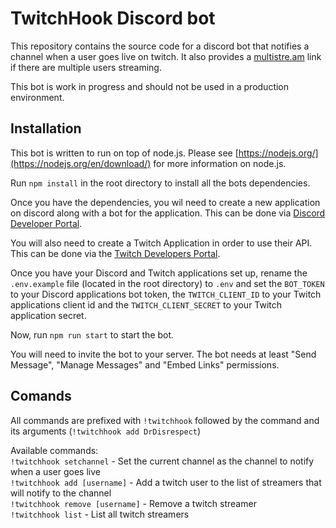 # TwitchHook Discord bot
This repository contains the source code for a discord bot that notifies a channel when a user goes live on twitch. It also provides a [multistre.am](https://multistre.am/) link if there are multiple users streaming.

This bot is work in progress and should not be used in a production environment.

## Installation
This bot is written to run on top of node.js. Please see [https://nodejs.org/](https://nodejs.org/en/download/) for more information on node.js.

Run `npm install` in the root directory to install all the bots dependencies.

Once you have the dependencies, you wil need to create a new application on discord along with a bot for the application. This can be done via [Discord Developer Portal](https://discordapp.com/developers/).

You will also need to create a Twitch Application in order to use their API. This can be done via the [Twitch Developers Portal](https://dev.twitch.tv/).

Once you have your Discord and Twitch applications set up, rename the `.env.example` file (located in the root directory) to `.env` and set the `BOT_TOKEN` to your Discord applications bot token, the `TWITCH_CLIENT_ID` to your Twitch applications client id and the `TWITCH_CLIENT_SECRET` to your Twitch application secret.

Now, run `npm run start` to start the bot.

You will need to invite the bot to your server. The bot needs at least "Send Message", "Manage Messages" and "Embed Links" permissions.

## Comands
All commands are prefixed with `!twitchhook` followed by the command and its arguments (`!twitchhook add DrDisrespect`)

Available commands:  
`!twitchhook setchannel` - Set the current channel as the channel to notify when a user goes live  
`!twitchhook add [username]` - Add  a twitch user to the list of streamers that will notify to the channel  
`!twitchhook remove [username]` - Remove a twitch streamer  
`!twitchhook list` - List all twitch streamers  
